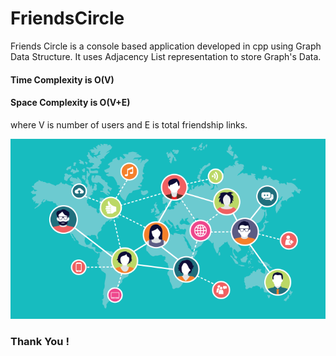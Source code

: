 # FriendsCircle
Friends Circle is a console based application developed in cpp using Graph Data Structure. It uses Adjacency List representation to store Graph's Data. 
  #### Time Complexity is O(V)
  #### Space Complexity is O(V+E)
  where V is number of users and E is total friendship links.

![Logo](https://github.com/rid17pawar/FriendsCircle/blob/main/FriendsCircle.png)

### Thank You !
